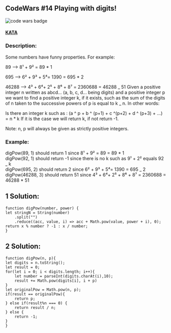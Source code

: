 ## CodeWars #14 Playing with digits!

![code wars badge](https://www.codewars.com/users/FreePhoenix/badges/large)

#### [KATA](https://www.codewars.com/kata/playing-with-digits/javascript)

### Description:

Some numbers have funny properties. For example:

89 --> 8¹ + 9² = 89 \* 1

695 --> 6² + 9³ + 5⁴= 1390 = 695 \* 2

46288 --> 4³ + 6⁴+ 2⁵ + 8⁶ + 8⁷ = 2360688 = 46288 _ 51
Given a positive integer n written as abcd... (a, b, c, d... being digits) and a positive integer p we want to find a positive integer k, if it exists, such as the sum of the digits of n taken to the successive powers of p is equal to k _ n. In other words:

Is there an integer k such as : (a ^ p + b ^ (p+1) + c ^(p+2) + d ^ (p+3) + ...) = n \* k
If it is the case we will return k, if not return -1.

Note: n, p will always be given as strictly positive integers.

### Example:

digPow(89, 1) should return 1 since 8¹ + 9² = 89 = 89 \* 1  
digPow(92, 1) should return -1 since there is no k such as 9¹ + 2² equals 92 _ k  
digPow(695, 2) should return 2 since 6² + 9³ + 5⁴= 1390 = 695 _ 2  
digPow(46288, 3) should return 51 since 4³ + 6⁴+ 2⁵ + 8⁶ + 8⁷ = 2360688 = 46288 \* 51

## 1 Solution:

	function digPow(number, power) {
	let stringN = String(number)
		.split("")
		.reduce((acc, value, i) => acc + Math.pow(value, power + i), 0);
	return x % number ? -1 : x / number;
	}

## 2 Solution:

    function digPow(n, p){
    let digits = n.toString();
    let result = 0;
    for(let i = 0; i < digits.length; i++){
    	let number = parseInt(digits.charAt(i),10);
    	result += Math.pow(digits[i], i + p)
    }
    let originalPow = Math.pow(n, p);
    if(result == originalPow){
    	return p;
    } else if(result%n === 0) {
    	return result / n;
    } else {
    	return -1;
    }
    }
